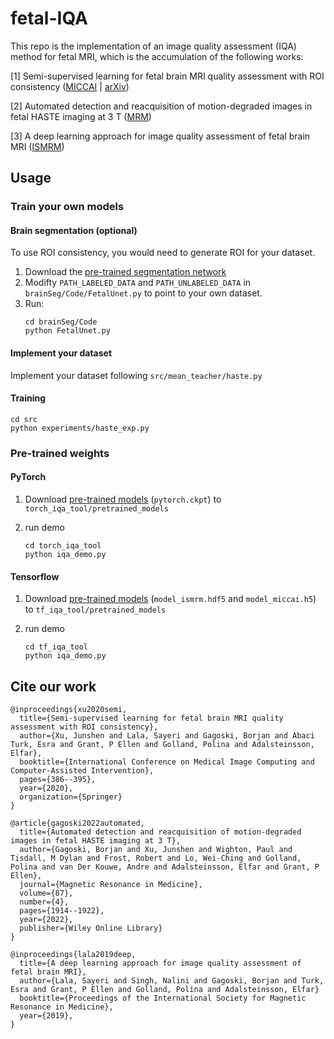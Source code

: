 # fetal-IQA
This repo is the implementation of an image quality assessment (IQA) method for fetal MRI, which is the accumulation of the following works:

\[1\] Semi-supervised learning for fetal brain MRI quality assessment with ROI consistency ([MICCAI](https://link.springer.com/chapter/10.1007/978-3-030-59725-2_37) | [arXiv](https://arxiv.org/abs/2006.12704))

\[2\] Automated detection and reacquisition of motion-degraded images in fetal HASTE imaging at 3 T ([MRM](https://onlinelibrary.wiley.com/doi/10.1002/mrm.29106))

\[3\] A deep learning approach for image quality assessment of fetal brain MRI ([ISMRM](https://archive.ismrm.org/2019/0839.html))

## Usage

### Train your own models

#### Brain segmentation (optional)

To use ROI consistency, you would need to generate ROI for your dataset.

1. Download the [pre-trained segmentation network](https://bitbucket.org/bchradiology/u-net/src/master/Model/)
2. Modifty `PATH_LABELED_DATA` and `PATH_UNLABELED_DATA` in `brainSeg/Code/FetalUnet.py` to point to your own dataset.
3. Run:
    ```
    cd brainSeg/Code
    python FetalUnet.py
    ```

#### Implement your dataset

Implement your dataset following `src/mean_teacher/haste.py`

#### Training

```
cd src
python experiments/haste_exp.py
```

### Pre-trained weights

#### PyTorch

1. Download [pre-trained models](https://zenodo.org/record/7368570) (`pytorch.ckpt`) to `torch_iqa_tool/pretrained_models`

2. run demo
    ```
    cd torch_iqa_tool
    python iqa_demo.py
    ```

#### Tensorflow

1. Download [pre-trained models](https://zenodo.org/record/7368570) (`model_ismrm.hdf5` and `model_miccai.h5`) to `tf_iqa_tool/pretrained_models`

2. run demo
    ```
    cd tf_iqa_tool
    python iqa_demo.py
    ```

## Cite our work
```
@inproceedings{xu2020semi,
  title={Semi-supervised learning for fetal brain MRI quality assessment with ROI consistency},
  author={Xu, Junshen and Lala, Sayeri and Gagoski, Borjan and Abaci Turk, Esra and Grant, P Ellen and Golland, Polina and Adalsteinsson, Elfar},
  booktitle={International Conference on Medical Image Computing and Computer-Assisted Intervention},
  pages={386--395},
  year={2020},
  organization={Springer}
}

@article{gagoski2022automated,
  title={Automated detection and reacquisition of motion-degraded images in fetal HASTE imaging at 3 T},
  author={Gagoski, Borjan and Xu, Junshen and Wighton, Paul and Tisdall, M Dylan and Frost, Robert and Lo, Wei-Ching and Golland, Polina and van Der Kouwe, Andre and Adalsteinsson, Elfar and Grant, P Ellen},
  journal={Magnetic Resonance in Medicine},
  volume={87},
  number={4},
  pages={1914--1922},
  year={2022},
  publisher={Wiley Online Library}
}

@inproceedings{lala2019deep,
  title={A deep learning approach for image quality assessment of fetal brain MRI},
  author={Lala, Sayeri and Singh, Nalini and Gagoski, Borjan and Turk, Esra and Grant, P Ellen and Golland, Polina and Adalsteinsson, Elfar}
  booktitle={Proceedings of the International Society for Magnetic Resonance in Medicine},
  year={2019},
}
```
